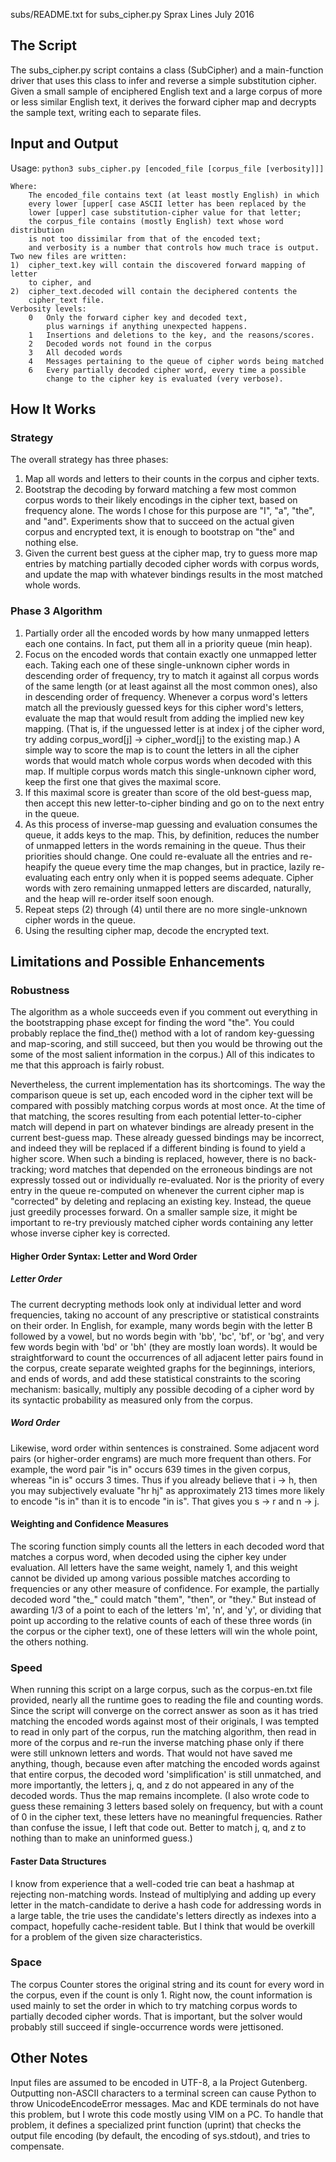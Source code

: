 subs/README.txt for subs_cipher.py
Sprax Lines  July 2016

The Script
----------
The subs_cipher.py script contains a class (SubCipher) and a main-function
driver that uses this class to infer and reverse a simple substitution
cipher.  Given a small sample of enciphered English text and a large corpus
of more or less similar English text, it derives the forward cipher map and
decrypts the sample text, writing each to separate files.

Input and Output
----------------
Usage: `python3 subs_cipher.py [encoded_file [corpus_file [verbosity]]]`
```
Where:
    The encoded_file contains text (at least mostly English) in which
    every lower [upper[ case ASCII letter has been replaced by the
    lower [upper] case substitution-cipher value for that letter;
    the corpus_file contains (mostly English) text whose word distribution
    is not too dissimilar from that of the encoded text;
    and verbosity is a number that controls how much trace is output.
Two new files are written:
1)  cipher_text.key will contain the discovered forward mapping of letter
    to cipher, and
2)  cipher_text.decoded will contain the deciphered contents the
    cipher_text file.
Verbosity levels:
    0   Only the forward cipher key and decoded text,
        plus warnings if anything unexpected happens.
    1   Insertions and deletions to the key, and the reasons/scores.
    2   Decoded words not found in the corpus
    3   All decoded words
    4   Messages pertaining to the queue of cipher words being matched
    6   Every partially decoded cipher word, every time a possible
        change to the cipher key is evaluated (very verbose).
```
How It Works
------------
### Strategy
The overall strategy has three phases:
1) Map all words and letters to their counts in the corpus and cipher texts.
2) Bootstrap the decoding by forward matching a few most common corpus words
to their likely encodings in the cipher text, based on frequency alone.  The
words I chose for this purpose are "I", "a", "the", and "and".  Experiments
show that to succeed on the actual given corpus and encrypted text, it is
enough to bootstrap on "the" and nothing else.
3) Given the current best guess at the cipher map, try to guess more
map entries by matching partially decoded cipher words with corpus
words, and update the map with whatever bindings results in the most
matched whole words.

### Phase 3 Algorithm
1. Partially order all the encoded words by how many unmapped letters each
one contains.  In fact, put them all in a priority queue (min heap).
2. Focus on the encoded words that contain exactly one unmapped letter each.
Taking each one of these single-unknown cipher words in descending order of
frequency, try to match it against all corpus words of the same length (or at
least against all the most common ones), also in descending order of frequency.
Whenever a corpus word's letters match all the previously guessed keys for
this cipher word's letters, evaluate the map that would result from adding the
implied new key mapping.  (That is, if the unguessed letter is at index j of
the cipher word, try adding corpus_word[j] -> cipher_word[j] to the existing
map.)  A simple way to score the map is to count the letters in all the cipher
words that would match whole corpus words when decoded with this map.
If multiple corpus words match this single-unknown cipher word, keep the first
one that gives the maximal score.
3. If this maximal score is greater than score of the old best-guess map,
then accept this new letter-to-cipher binding and go on to the next entry
in the queue.
4. As this process of inverse-map guessing and evaluation consumes the
queue, it adds keys to the map.  This, by definition, reduces the
number of unmapped letters in the words remaining in the queue.  Thus
their priorities should change.  One could re-evaluate all the entries
and re-heapify the queue every time the map changes, but in practice,
lazily re-evaluating each entry only when it is popped seems adequate.
Cipher words with zero remaining unmapped letters are discarded,
naturally, and the heap will re-order itself soon enough.
5. Repeat steps (2) through (4) until there are no more single-unknown
cipher words in the queue.
6. Using the resulting cipher map, decode the encrypted text.

Limitations and Possible Enhancements
-------------------------------------
### Robustness
The algorithm as a whole succeeds even if you comment out everything in
the bootstrapping phase except for finding the word "the".  You could
probably replace the find_the() method with a lot of random key-guessing
and map-scoring, and still succeed, but then you would be throwing out the
some of the most salient information in the corpus.)
All of this indicates to me that this approach is fairly robust.

Nevertheless, the current implementation has its shortcomings.
The way the comparison queue is set up, each encoded word in the
cipher text will be compared with possibly matching corpus words
at most once.  At the time of that matching, the scores resulting from
each potential letter-to-cipher match will depend in part on whatever
bindings are already present in the current best-guess
map.  These already guessed bindings may be incorrect, and indeed
they will be replaced if a different binding is found to yield a higher
score.  When such a binding is replaced, however, there is no
back-tracking; word matches that depended on the erroneous bindings
are not expressly tossed out or individually re-evaluated.  Nor is
the priority of every entry in the queue re-computed on whenever the
current cipher map is "corrected" by deleting and replacing an
existing key.  Instead, the queue just greedily processes forward.
On a smaller sample size, it might be important to re-try previously
matched cipher words containing any letter whose inverse cipher key
is corrected.

#### Higher Order Syntax: Letter and Word Order

##### Letter Order
The current decrypting methods look only at individual letter and
word frequencies, taking no account of any prescriptive or statistical
constraints on their order.  In English, for example, many words begin
with the letter B followed by a vowel, but no words begin with 'bb',
'bc', 'bf', or 'bg', and very few words begin with 'bd' or 'bh' (they
are mostly loan words).  It would be straightforward to count the
occurrences of all adjacent letter pairs found in the corpus, create
separate weighted graphs for the beginnings, interiors, and ends of
words, and add these statistical constraints to the scoring mechanism:
basically, multiply any possible decoding of a cipher word by its
syntactic probability as measured only from the corpus.

##### Word Order
Likewise, word order within sentences is constrained.  Some adjacent
word pairs (or higher-order engrams) are much more frequent than
others.  For example, the word pair "is in" occurs 639 times in the
given corpus, whereas "in is" occurs 3 times.  Thus if you already
believe that i -> h, then you may subjectively evaluate "hr hj" as
approximately 213 times more likely to encode "is in" than it is
to encode "in is".  That gives you s -> r and n -> j.

#### Weighting and Confidence Measures
The scoring function simply counts all the letters in each decoded
word that matches a corpus word, when decoded using the cipher key
under evaluation.  All letters have the same weight, namely 1,
and this weight cannot be divided up among various possible matches
according to frequencies or any other measure of confidence.  For
example, the partially decoded word "the_" could match "them", "then",
or "they."  But instead of awarding 1/3 of a point to each of the
letters 'm', 'n', and 'y', or dividing that point up according to the
relative counts of each of these three words (in the corpus or the cipher
text), one of these letters will win the whole point, the others nothing.

### Speed
When running this script on a large corpus, such as the corpus-en.txt
file provided, nearly all the runtime goes to reading the file and
counting words.  Since the script will converge on the correct answer
as soon as it has tried matching the encoded words against most of their
originals, I was tempted to read in only part of the corpus, run the
matching algorithm, then read in more of the corpus and re-run the
inverse matching phase only if there were still unknown letters and words.
That would not have saved me anything, though, because even after matching
the encoded words against that entire corpus, the decoded word
'simplification' is still unmatched, and more importantly, the letters
j, q, and z do not appeared in any of the decoded words.  Thus the map
remains incomplete.
(I also wrote code to guess these remaining 3 letters based solely on
frequency, but with a count of 0 in the cipher text, these letters have
no meaningful frequencies.  Rather than confuse the issue, I left that
code out.  Better to match j, q, and z to nothing than to make an
uninformed guess.)

#### Faster Data Structures
I know from experience that a well-coded trie can beat a hashmap at
rejecting non-matching words.  Instead of multiplying and adding up
every letter in the match-candidate to derive a hash code for addressing
words in a large table, the trie uses the candidate's letters directly as
indexes into a compact, hopefully cache-resident table.  But I think
that would be overkill for a problem of the given size characteristics.

### Space
The corpus Counter stores the original string and its count for every
word in the corpus, even if the count is only 1.  Right now, the count
information is used mainly to set the order in which to try matching
corpus words to partially decoded cipher words.  That is important,
but the solver would probably still succeed if single-occurrence words
were jettisoned.

Other Notes
-----------
Input files are assumed to be encoded in UTF-8, a la Project Gutenberg.
Outputting non-ASCII characters to a terminal screen can cause Python
to throw UnicodeEncodeError messages.  Mac and KDE terminals do not
have this problem, but I wrote this code mostly using VIM on a PC.
To handle that problem, it defines a specialized print function (uprint)
that checks the output file encoding (by default, the encoding of sys.stdout),
and tries to compensate.
